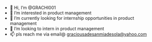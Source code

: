 - 👋 Hi, I’m @GRACHI001
- 👀 I’m interested in product management
- 🌱 I’m currently looking for internship opportunities in product management
- 💞️ I’m looking to intern in product management
- 📫 pls reach me via email@ graciousadesanmiadesola@yahoo.com

<!---
GRACHI001/GRACHI001 is a ✨ special ✨ repository because its `README.md` (this file) appears on your GitHub profile.
You can click the Preview link to take a look at your changes.
--->
